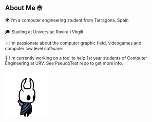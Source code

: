 
## About Me 🤓
🌍 I'm a computer engineering student from Tarragona, Spain

🎓 Studing at Universitat Rovira i Virgili

💡 I'm passionate about the computer graphic field, videogames and computer low level software.

🔭 I'm currently working on a tool to help 1st year students of Computer Engineering at URV. See PseudoTest repo to get more info.

![HollowKnight](/.github/img/hollow.gif)
<!--
**GuillermoX/GuillermoX** is a ✨ _special_ ✨ repository because its `README.md` (this file) appears on your GitHub profile.

Here are some ideas to get you started:

- 🔭 I’m currently working on ...
- 🌱 I’m currently learning ...
- 👯 I’m looking to collaborate on ...
- 🤔 I’m looking for help with ...
- 💬 Ask me about ...
- 📫 How to reach me: ...
- 😄 Pronouns: ...
- ⚡ Fun fact: ...
-->
